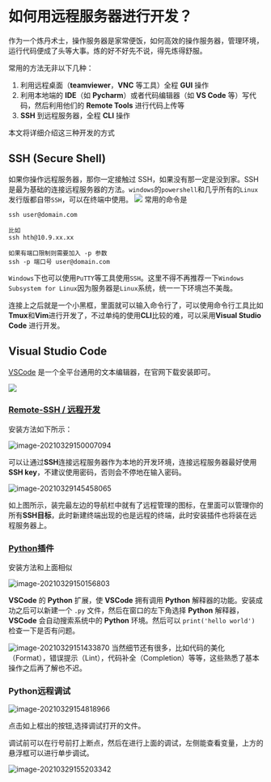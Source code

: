 # 如何用远程服务器进行开发？

作为一个炼丹术士，操作服务器是家常便饭，如何高效的操作服务器，管理环境，运行代码便成了头等大事。炼的好不好先不说，得先炼得舒服。

常用的方法无非以下几种：
1. 利用远程桌面（**teamviewer**，**VNC** 等工具）全程 **GUI** 操作
2. 利用本地端的 **IDE**（如 **Pycharm**）或者代码编辑器（如 **VS Code** 等）写代码，然后利用他们的 **Remote Tools** 进行代码上传等
3. **SSH** 到远程服务器，全程 **CLI** 操作

本文将详细介绍这三种开发的方式

## SSH (Secure Shell) 

如果你操作远程服务器，那你一定接触过 SSH，如果没有那一定是没到家。SSH是最为基础的连接远程服务器的方法。`windows`的`powershell`和几乎所有的`Linux`发行版都自带`SSH`，可以在终端中使用。
![](https://atulhost.com/wp-content/uploads/2020/04/ssh.png)
常用的命令是

```
ssh user@domain.com

比如
ssh hth@10.9.xx.xx

如果有端口限制则需要加入 -p 参数
ssh -p 端口号 user@domain.com
```
`Windows`下也可以使用`PuTTY`等工具使用`SSH`。这里不得不再推荐一下`Windows Subsystem for Linux`因为服务器是`Linux`系统，统一一下环境岂不美哉。

连接上之后就是一个小黑框，里面就可以输入命令行了，可以使用命令行工具比如**Tmux**和**Vim**进行开发了，不过单纯的使用**CLI**比较的难，可以采用**Visual Studio Code** 进行开发。

## Visual Studio Code

[VSCode](https://code.visualstudio.com/) 是一个全平台通用的文本编辑器，在官网下载安装即可。

![](https://cdn.jsdelivr.net/gh/TianYang-TY/myPic/20201124145300.png)

### [Remote-SSH / 远程开发](https://marketplace.visualstudio.com/items?itemName=ms-vscode-remote.remote-ssh)

安装方法如下所示：

![image-20210329150007094](https://i.loli.net/2021/03/29/HxRXdKcWF3UhYwD.png)

可以让通过**SSH**连接远程服务器作为本地的开发环境，连接远程服务器最好使用 **SSH key**，不建议使用密码，否则会不停地在输入密码。

![image-20210329145458065](https://i.loli.net/2021/03/29/YidFl1kwMZDzO4r.png)

如上图所示，装完最左边的导航栏中就有了远程管理的图标，在里面可以管理你的所有**SSH目标**，此时新建终端出现的也是远程的终端，此时安装插件也将装在远程服务器上。

### [Python](https://marketplace.visualstudio.com/items?itemName=ms-python.python)插件

安装方法和上面相似

![image-20210329150156803](https://i.loli.net/2021/03/31/G19dLTQgxktUmq5.png)

**VSCode** 的 **Python** 扩展，使 **VSCode** 拥有调用 **Python** 解释器的功能。安装成功之后可以新建一个 `.py` 文件，然后在窗口的左下角选择 **Python** 解释器，**VSCode** 会自动搜索系统中的 **Python** 环境。然后可以 `print('hello world')` 检查一下是否有问题。

![image-20210329151433870](https://i.loli.net/2021/03/31/HvEq5oNzmr6dBlO.png)
当然细节还有很多，比如代码的美化（Format），错误提示（Lint），代码补全（Completion）等等，这些熟悉了基本操作之后再了解也不迟。



### Python远程调试

![image-20210329154818966](https://i.loli.net/2021/03/29/nLOBowWuDmiGrtX.png)

点击如上框出的按钮,选择调试打开的文件。

调试前可以在行号前打上断点，然后在进行上面的调试，左侧能查看变量，上方的悬浮框可以进行单步调试。

![image-20210329155203342](https://i.loli.net/2021/03/29/xzkvn6wZyRuOKJL.png)


